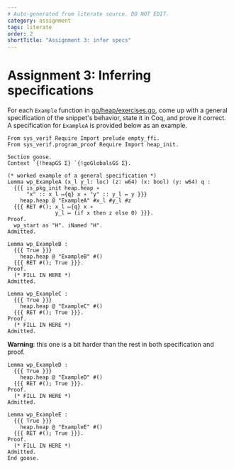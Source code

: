 ```yaml
---
# Auto-generated from literate source. DO NOT EDIT.
category: assignment
tags: literate
order: 2
shortTitle: "Assignment 3: infer specs"
---
```


# Assignment 3: Inferring specifications

For each `Example` function in [go/heap/exercises.go](https://github.com/tchajed/sys-verif-fa25-proofs/blob/main/go/heap/exercises.go), come up with a general specification of the snippet's behavior, state it in Coq, and prove it correct. A specification for `ExampleA` is provided below as an example.

```rocq
From sys_verif Require Import prelude empty_ffi.
From sys_verif.program_proof Require Import heap_init.

Section goose.
Context `{!heapGS Σ} `{!goGlobalsGS Σ}.

(* worked example of a general specification *)
Lemma wp_ExampleA (x_l y_l: loc) (z: w64) (x: bool) (y: w64) q :
  {{{ is_pkg_init heap.heap ∗
      "x" :: x_l ↦{q} x ∗ "y" :: y_l ↦ y }}}
    heap.heap @ "ExampleA" #x_l #y_l #z
  {{{ RET #(); x_l ↦{q} x ∗
               y_l ↦ (if x then z else 0) }}}.
Proof.
  wp_start as "H". iNamed "H".
Admitted.

Lemma wp_ExampleB :
  {{{ True }}}
    heap.heap @ "ExampleB" #()
  {{{ RET #(); True }}}.
Proof.
  (* FILL IN HERE *)
Admitted.

Lemma wp_ExampleC :
  {{{ True }}}
    heap.heap @ "ExampleC" #()
  {{{ RET #(); True }}}.
Proof.
  (* FILL IN HERE *)
Admitted.

```

**Warning**: this one is a bit harder than the rest in both specification and proof.

```rocq
Lemma wp_ExampleD :
  {{{ True }}}
    heap.heap @ "ExampleD" #()
  {{{ RET #(); True }}}.
Proof.
  (* FILL IN HERE *)
Admitted.

Lemma wp_ExampleE :
  {{{ True }}}
    heap.heap @ "ExampleE" #()
  {{{ RET #(); True }}}.
Proof.
  (* FILL IN HERE *)
Admitted.
End goose.
```
